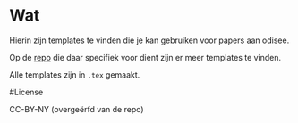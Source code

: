 # Wat

Hierin zijn templates te vinden die je kan gebruiken voor papers aan odisee.

Op de [repo](https://github.com/Haroenv/templates) die daar specifiek voor dient zijn er meer templates te vinden.

Alle templates zijn in `.tex` gemaakt.

#License

CC-BY-NY (overgeërfd van de repo)

